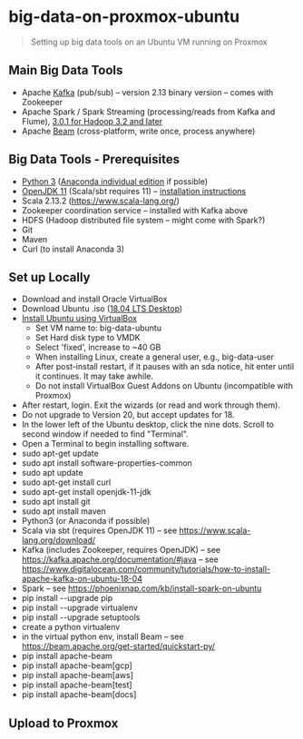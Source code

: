 # big-data-on-proxmox-ubuntu

> Setting up big data tools on an Ubuntu VM running on Proxmox

## Main Big Data Tools

*	Apache [Kafka](https://kafka.apache.org/downloads) (pub/sub) – version 2.13 binary version – comes with Zookeeper
*	Apache Spark / Spark Streaming (processing/reads from Kafka and Flume), [3.0.1 for Hadoop 3.2 and later](https://spark.apache.org/downloads.html)
*	Apache [Beam](https://beam.apache.org/get-started/downloads/) (cross-platform, write once, process anywhere)

## Big Data Tools - Prerequisites

*	[Python 3](https://www.python.org/downloads/) ([Anaconda individual edition](https://www.anaconda.com/products/individual) if possible)
*	[OpenJDK 11](https://jdk.java.net/15/) (Scala/sbt requires 11) – [installation instructions](https://openjdk.java.net/install/)
*	Scala 2.13.2 (https://www.scala-lang.org/)
*	Zookeeper coordination service – installed with Kafka above
*	HDFS (Hadoop distributed file system – might come with Spark?)
*	Git
*	Maven
* Curl (to install Anaconda 3)

## Set up Locally

*	Download and install Oracle VirtualBox 
* Download Ubuntu .iso ([18.04 LTS Desktop](https://releases.ubuntu.com/18.04/))
* [Install Ubuntu using VirtualBox](https://itsfoss.com/install-linux-in-virtualbox/)
  * Set VM name to: big-data-ubuntu
  * Set Hard disk type to VMDK
  * Select 'fixed', increase to ~40 GB
  * When installing Linux, create a general user, e.g., big-data-user
  * After post-install restart, if it pauses with an sda notice, hit enter until it continues. It may take awhile.
  * Do not install VirtualBox Guest Addons on Ubuntu (incompatible with Proxmox)
* After restart, login. Exit the wizards (or read and work through them). 
* Do not upgrade to Version 20, but accept updates for 18. 
* In the lower left of the Ubuntu desktop, click the nine dots. Scroll to second window if needed to find "Terminal".
* Open a Terminal to begin installing software.
* sudo apt-get update
*	sudo apt install software-properties-common
*	sudo apt update
* sudo apt-get install curl
*	sudo apt-get install openjdk-11-jdk
*	sudo apt install git
*	sudo apt install maven
*	Python3 (or Anaconda if possible) 
*	Scala via sbt (requires OpenJDK 11) – see https://www.scala-lang.org/download/
*	Kafka (includes Zookeeper, requires OpenJDK) – see https://kafka.apache.org/documentation/#java – see https://www.digitalocean.com/community/tutorials/how-to-install-apache-kafka-on-ubuntu-18-04
*	Spark – see https://phoenixnap.com/kb/install-spark-on-ubuntu
*	pip install --upgrade pip
*	pip install --upgrade virtualenv
*	pip install --upgrade setuptools
*	create a python virtualenv 
*	in the virtual python env, install Beam – see https://beam.apache.org/get-started/quickstart-py/
* pip install apache-beam
* pip install apache-beam[gcp]
* pip install apache-beam[aws]     
* pip install apache-beam[test]     
* pip install apache-beam[docs]   

## Upload to Proxmox

